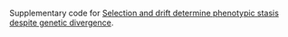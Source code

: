 Supplementary code for [Selection and drift determine phenotypic stasis despite genetic divergence](https://www.biorxiv.org/content/10.1101/778282v1.full).


